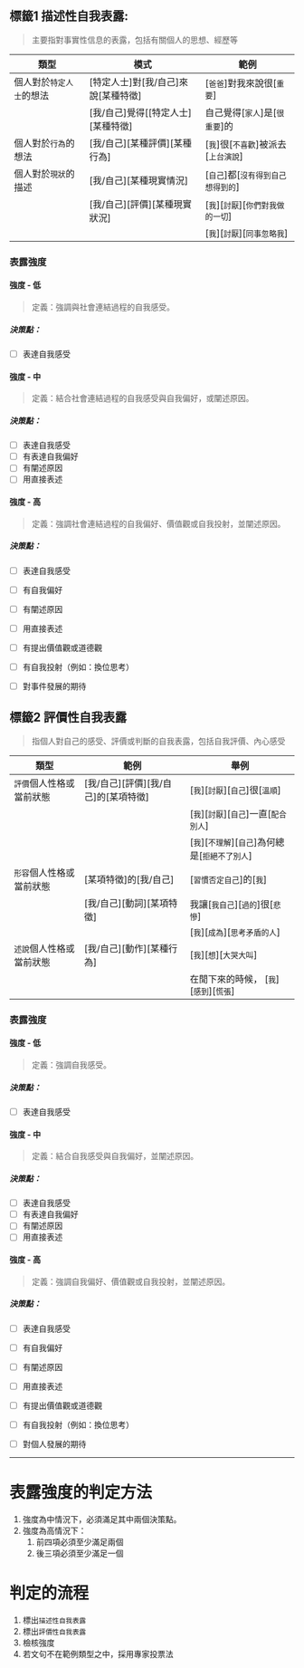 ## 標籤1 描述性自我表露:
> 主要指對事實性信息的表露，包括有關個人的思想、經歷等

|類型 | 模式| 範例|
|----|----|----|
|個人對於`特定人士`的想法|[特定人士]對[我/自己]來說[某種特徵]|[`爸爸`]對我來說很[`重要`]
||[我/自己]覺得[[特定人士][某種特徵]|自己覺得[`家人`]是[`很重要`]的
|個人對於`行為`的想法|[我/自己][某種評價][某種行為]|[`我`]很[`不喜歡`]被派去[`上台演說`]
|個人對於`現狀`的描述|[我/自己][某種現實情況]|[`自己`]都[`沒有得到自己想得到的`]
|  | [我/自己][評價][某種現實狀況] |[`我`][`討厭`][`你們對我做的一切`]  
|  |  | [`我`][`討厭`][`同事忽略我`] |

### 表露強度

#### 強度 - 低
> 定義：強調與社會連結過程的自我感受。
##### 決策點：
* [ ] 表達自我感受

#### 強度 - 中
>定義：結合社會連結過程的自我感受與自我偏好，或闡述原因。
##### 決策點：
* [ ] 表達自我感受
* [ ] 有表達自我偏好
* [ ] 有闡述原因
* [ ] 用直接表述

#### 強度 - 高
>定義：強調社會連結過程的自我偏好、價值觀或自我投射，並闡述原因。
##### 決策點：
* [ ] 表達自我感受
* [ ] 有自我偏好
* [ ] 有闡述原因
* [ ] 用直接表述
* [ ] 有提出價值觀或道德觀
* [ ] 有自我投射（例如：換位思考）
* [ ] 對事件發展的期待







## 標籤2 評價性自我表露
> 指個人對自己的感受、評價或判斷的自我表露，包括自我評價、內心感受


|類型|範例| 舉例
|----|----|----
|`評價`個人性格或當前狀態 | [我/自己][評價][我/自己]的[某項特徵] | [`我`][`討厭`][`自己`]很[`溫順`]
|  |  |   [`我`][`討厭`][`自己`]一直[`配合別人`]
|  |  |  [`我`][`不理解`][`自己`]為何總是[`拒絕不了別人`]
|`形容`個人性格或當前狀態 | [某項特徵]的[我/自己] | [`習慣否定自己`]的[`我`]
|| [我/自己][動詞][某項特徵]| 我讓[`我自己`][`過的`]很[`悲慘`]
| | | [`我`][`成為`][`思考矛盾的人`] |
|`述說`個人性格或當前狀態 | [我/自己][動作][某種行為] | [`我`][`想`][`大哭大叫`]
|||在閒下來的時候， [`我`][`感到`][`慌張`]



### 表露強度

#### 強度 - 低
> 定義：強調自我感受。
##### 決策點：
* [ ] 表達自我感受

#### 強度 - 中
>定義：結合自我感受與自我偏好，並闡述原因。
##### 決策點：
* [ ] 表達自我感受
* [ ] 有表達自我偏好
* [ ] 有闡述原因
* [ ] 用直接表述
#### 強度 - 高
>定義：強調自我偏好、價值觀或自我投射，並闡述原因。
##### 決策點：
* [ ] 表達自我感受
* [ ] 有自我偏好
* [ ] 有闡述原因
* [ ] 用直接表述
* [ ] 有提出價值觀或道德觀
* [ ] 有自我投射（例如：換位思考）
* [ ] 對個人發展的期待


***
# 表露強度的判定方法
1. 強度為中情況下，必須滿足其中兩個決策點。
2. 強度為高情況下：
    1. 前四項必須至少滿足兩個
    2. 後三項必須至少滿足一個
    
# 判定的流程
1. 標出`描述性自我表露`
2. 標出`評價性自我表露`
3. 檢核強度
4. 若文句不在範例類型之中，採用專家投票法
